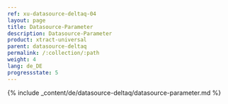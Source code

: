 ```yaml
---
ref: xu-datasource-deltaq-04
layout: page
title: Datasource-Parameter
description: Datasource-Parameter
product: xtract-universal
parent: datasource-deltaq
permalink: /:collection/:path
weight: 4
lang: de_DE
progressstate: 5
---
```

{% include _content/de/datasource-deltaq/datasource-parameter.md %}
